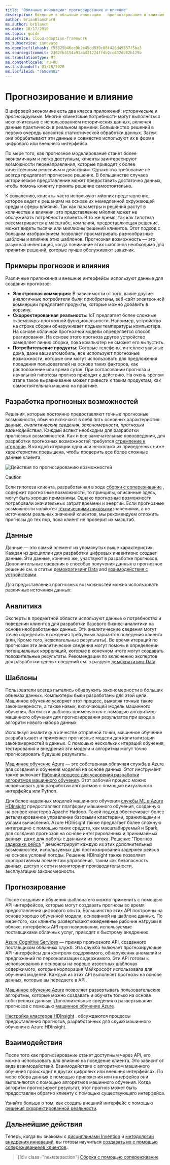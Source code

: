 ```yaml
---
title: 'Облачные инновации: прогнозирование и влияние'
description: Введение в облачные инновации — прогнозирование и влияние
author: BrianBlanchard
ms.author: brblanch
ms.date: 10/17/2019
ms.topic: guide
ms.service: cloud-adoption-framework
ms.subservice: innovate
ms.openlocfilehash: f55325b46ee9b2e45dd539c08f426d49357f5ba3
ms.sourcegitcommit: 2362fb3154a91aa421224ffdb2cc632d982b129b
ms.translationtype: MT
ms.contentlocale: ru-RU
ms.lasthandoff: 01/28/2020
ms.locfileid: "76808402"
---
```

# <a name="predict-and-influence"></a>Прогнозирование и влияние

В цифровой экономике есть два класса приложений: *исторические* и *прогнозируемые*. Многие клиентские потребности могут выполняться исключительно с использованием исторических данных, включая данные практически в реальном времени. Большинство решений в первую очередь касаются статистической обработки данных. Затем они обрабатывают эти данные и совместно используют их в форме цифрового или внешнего интерфейса.

По мере того, как прогнозное моделирование станет более экономичным и легко доступным, клиенты заинтересируют возможности перенаправления, которые приводят к более качественным решениям и действиям. Однако это требование не всегда предлагает прогнозное решение. В большинстве случаев историческое представление может предоставить достаточно данных, чтобы помочь клиенту принять решение самостоятельно.

К сожалению, клиенты часто используют мйопик представление, которое ведет к решениям на основе их немедленной окружающей среды и сферы влияния. Так как параметры и решения растут в количестве и влиянии, это представление мйопик может не обслуживать потребности клиента. В то же время, так как гипотеза рассматривается в масштабе, компания, предоставляющая решение, может видеть тысячи или миллионы решений клиентов. Этот подход с большим изображением позволяет просматривать разнообразные шаблоны и влияние этих шаблонов. Прогнозная возможность — это разумная инвестиция, когда понимание этих шаблонов необходимо для принятия решений, которые лучше обслуживают заказчик.

## <a name="examples-of-predictions-and-influence"></a>Примеры прогнозов и влияния

Различные приложения и внешние интерфейсы используют данные для создания прогнозов:

- **Электронная коммерция:** В зависимости от того, какие другие аналогичные потребители были приобретены, веб-сайт электронной коммерции предлагает продукты, которые можно добавить в корзину.
- **Скорректированная реальность:** IoT предлагает более сложные экземпляры прогнозной функциональности. Например, устройство на строке сборки обнаруживает подъем температуры компьютера. На основе облачной прогнозной модели определяется способ реагирования. На основе этого прогноза другое устройство замедляет линию сборки, пока компьютер не сможет его выпустить.
- **Потребительские продукты:** Сотовые телефоны, интеллектуальные дома, даже ваш автомобиль, все используют прогнозные возможности, которые они могут использовать для предложения поведения пользователей на основе таких факторов, как расположение или время суток. При согласовании прогноза и начальной гипотезы прогноз приводят к действию. На очень зрелом этапе такое выравнивание может привести к таким продуктам, как самостоятельная машина на практике.

## <a name="develop-predictive-capabilities"></a>Разработка прогнозных возможностей

Решения, которые постоянно предоставляют точные прогнозные возможности, обычно включают в себя пять основных характеристик: данные, *аналитические* *сведения*, *закономерности*, *прогнозы*и *взаимодействия*. Каждый аспект необходим для разработки прогнозных возможностей. Как и все замечательные нововведения, для разработки прогнозных возможностей требуется [стремление к итерации](./index.md#commitment-to-iteration). В каждой итерации одна или несколько из приведенных ниже характеристик превышена, чтобы проверить все более сложные данные клиента.

![Действия по прогнозированию возможностей](../../_images/innovate/predict-and-influence.png)

> [!CAUTION]
> Если гипотеза клиента, разработанная в ходе [сборки с сопереживание](./build.md) , содержит прогнозные возможности, то принципы, описанные здесь, могут быть хорошо применимы. Однако прогнозные возможности потребовали значительных затрат времени и энергии. Если прогнозные возможности являются [техническими пиковыми](./build.md#reduce-complexity-and-delay-technical-spikes)значениями, а не источником реальных значений клиентов, мы рекомендуем отложить прогнозы до тех пор, пока клиент не проверит их масштаб.

## <a name="data"></a>Данные

Данные — это самый элемент из упомянутых выше характеристик. Каждая из дисциплин для разработки цифровых инвентионс создает данные. Эти данные, конечно же, участвуют в разработке прогнозов. Дополнительные сведения о способах получения данных в прогнозное решение см. в статье [демократизинг Data](./data.md) and [взаимодействия с устройствами](./devices.md).

Для предоставления прогнозных возможностей можно использовать различные источники данных:

## <a name="insights"></a>Аналитика

Эксперты в предметной области используют данные о потребностях и поведении клиентов для разработки базового бизнес-аналитики на основе необработанных данных. Эти аналитические сведения могут точно определить вхождения требуемых вариантов поведения клиента (или, Кроме того, нежелательные результаты). Во время итераций по прогнозам эти аналитические сведения могут помочь в определении потенциальных корреляций, которые в конечном итоге могут создавать положительные результаты. Рекомендации по включению экспертов для разработки ценных сведений см. в разделе [демократизинг Data](./data.md).

## <a name="patterns"></a>Шаблоны

Пользователи всегда пытались обнаружить закономерности в больших объемах данных. Компьютеры были разработаны для этой цели. Машинное обучение ускоряет этот процесс, выявляя точные такие закономерности, а также навык, включающий модель машинного обучения. Затем эти шаблоны применяются с помощью алгоритмов машинного обучения для прогнозирования результатов при входе в алгоритм нового набора данных.

Используя аналитику в качестве отправной точки, машинное обучение разрабатывает и применяет прогнозные модели для капитализации закономерностей в данных. С помощью нескольких итераций обучения, тестирования и внедрения эти модели и алгоритмы могут точно прогнозировать будущие результаты.

[Машинное обучение Azure](https://docs.microsoft.com/azure/machine-learning/service/overview-what-is-azure-ml) — это собственная облачная служба в Azure для создания и обучения моделей на основе данных. Этот инструмент также включает [Рабочий процесс для ускорения разработки алгоритмов машинного обучения](https://docs.microsoft.com/azure/machine-learning/service/concept-azure-machine-learning-architecture). Этот рабочий процесс можно использовать для разработки алгоритмов с помощью визуального интерфейса или Python.

Для более надежных моделей машинного обучения [службы ML в Azure HDInsight](https://docs.microsoft.com/azure/hdinsight/r-server/r-server-overview) предоставляют платформу машинного обучения, созданную на основе кластеров Apache Hadoop. Такой подход обеспечивает более детализированное управление базовыми кластерами, хранилищами и узлами вычислений. Azure HDInsight также предлагает более сложную интеграцию с помощью таких средств, как масштабируемый и Spark, для создания прогнозов на основе интегрированных и принимаемых данных, даже для работы с данными из потока. [Решение "Прогноз задержки рейса](https://docs.microsoft.com/azure/hdinsight/hdinsight-hadoop-r-scaler-sparkr) " демонстрирует каждую из этих дополнительных возможностей, используемых для прогнозирования задержек рейсов на основе условий погоды. Решение HDInsight также позволяет корпоративным элементам управления, таким как безопасность данных, доступ к сети и мониторинг производительности, эксплуатацию закономерности.

## <a name="predictions"></a>Прогнозирование

После создания и обучения шаблона его можно применить с помощью API-интерфейсов, которые могут создавать прогнозы во время предоставления цифрового опыта. Большинство этих API построены на основе хорошо обученной модели, основанной на шаблоне данных. По мере того, как клиенты развертывают ежедневные рабочие нагрузки в облаке, интерфейсы API прогнозирования, используемые поставщиками облачных услуг, приводят к быстрому внедрению.

[Azure Cognitive Services](https://docs.microsoft.com/azure/cognitive-services) — пример прогнозного API, созданного поставщиком облачных служб. Эта служба включает прогнозирующие API-интерфейсы для контроля содержимого, обнаружения аномалий и предложений по персонализации содержимого. Эти API готовы к использованию и основаны на хорошо известных шаблонах содержимого, которые корпорация Майкрософт использовала для обучения моделей. Каждый из этих API выполняет прогнозы на основе данных, которые вы передаете в API.

[Машинное обучение Azure](https://docs.microsoft.com/azure/machine-learning) позволяет развертывать пользовательские алгоритмы, которые можно создавать и обучать только на основе собственных данных. Дополнительные сведения о развертывании прогнозов с помощью [машинное обучение Azure](https://docs.microsoft.com/azure/machine-learning/service/how-to-deploy-and-where).

[Настройка кластеров HDInsight](https://docs.microsoft.com/azure/hdinsight/hdinsight-hadoop-provision-linux-clusters) . обсуждаются процессы предоставления прогнозов, разработанных для служб машинного обучения в Azure HDInsight.

## <a name="interactions"></a>Взаимодействия

После того как прогнозирование станет доступным через API, его можно использовать для влияния на поведение клиента. Это зависит от вида взаимодействий. Взаимодействие с алгоритмом машинного обучения происходит в других цифровых или внешних интерфейсах. По мере сбора данных с помощью приложения или интерфейса они выполняются с помощью алгоритмов машинного обучения. Когда алгоритм прогнозирует результат, этот прогноз может быть предоставлен обратно клиенту с помощью существующего интерфейса.

Узнайте больше о том, как создать внешний интерфейс с помощью [решения скорректированной реальности](./devices.md#adjusted-reality).

## <a name="next-steps"></a>Дальнейшие действия

Теперь, когда вы знакомы с [дисциплинами Invention](./invention.md) и [методологии внедрения инноваций](./index.md), вы готовы научиться [создавать их с помощью сопереживаниеов клиентов](./build.md).

> [!div class="nextstepaction"]
> [Сборка с помощью сопереживание](./build.md)
